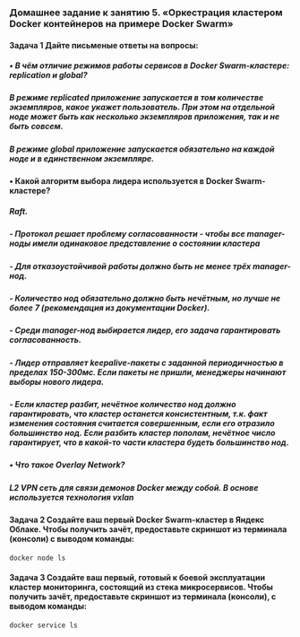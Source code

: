 ### Домашнее задание к занятию 5. «Оркестрация кластером Docker контейнеров на примере Docker Swarm»

#### Задача 1 Дайте письменые ответы на вопросы:
##### •	В чём отличие режимов работы сервисов в Docker Swarm-кластере: replication и global?

##### В режиме replicated приложение запускается в том количестве экземпляров, какое укажет пользователь. При этом на отдельной ноде может быть как несколько экземпляров приложения, так и не быть совсем.

##### В режиме global приложение запускается обязательно на каждой ноде и в единственном экземпляре.

#### •	Какой алгоритм выбора лидера используется в Docker Swarm-кластере?

##### Raft.
##### - Протокол решает проблему согласованности - чтобы все manager-ноды имели одинаковое представление о состоянии кластера
##### - Для отказоустойчивой работы должно быть не менее трёх manager-нод.
##### - Количество нод обязательно должно быть нечётным, но лучше не более 7 (рекомендация из документации Docker).
##### - Среди manager-нод выбирается лидер, его задача гарантировать согласованность.
##### - Лидер отправляет keepalive-пакеты с заданной периодичностью в пределах 150-300мс. Если пакеты не пришли, менеджеры начинают выборы нового лидера.
##### - Если кластер разбит, нечётное количество нод должно гарантировать, что кластер останется консистентным, т.к. факт изменения состояния считается совершенным, если его отразило большинство нод. Если разбить кластер пополам, нечётное число гарантирует, что в какой-то части кластера будеть большинство нод.

##### •	Что такое Overlay Network?

##### L2 VPN сеть для связи демонов Docker между собой. В основе используется технология vxlan

#### Задача 2 Создайте ваш первый Docker Swarm-кластер в Яндекс Облаке. Чтобы получить зачёт, предоставьте скриншот из терминала (консоли) с выводом команды:
```shell
docker node ls
```
 
#### Задача 3 Создайте ваш первый, готовый к боевой эксплуатации кластер мониторинга, состоящий из стека микросервисов. Чтобы получить зачёт, предоставьте скриншот из терминала (консоли), с выводом команды:
```shell
docker service ls
```

